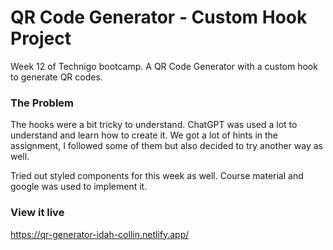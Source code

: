 # QR Code Generator - Custom Hook Project

Week 12 of Technigo bootcamp. A QR Code Generator with a custom hook to generate QR codes. 


### The Problem

The hooks were a bit tricky to understand. ChatGPT was used a lot to understand and learn how to create it. We got a lot of hints in the assignment, I followed some of them but also decided to try another way as well.

Tried out styled components for this week as well. Course material and google was used to implement it.


### View it live

https://qr-generator-idah-collin.netlify.app/

